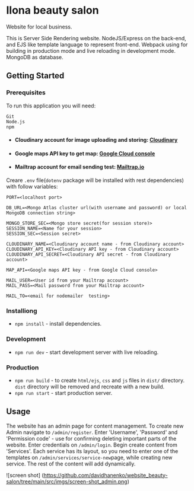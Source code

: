# Ilona beauty salon

Website for local business.

This is Server Side Rendering website. NodeJS/Express on the back-end, and EJS like template language to represent front-end. Webpack using for building in production mode and live reloading in development mode. MongoDB as database.

## Getting Started

### Prerequisites

To run this application you will need:

```
Git
Node.js
npm
```

- #### Cloudinary account for image uploading and storing: [Cloudinary](https://cloudinary.com/)
- #### Google maps API key to get map: [Google Cloud console](https://console.cloud.google.com/projectselector2/apis/credentials?pli=1&supportedpurview=project)
- #### Mailtrap account for email sending test: [Mailtrap.io](https://mailtrap.io/)

Creare `.env` file(`dotenv` package will be installed with rest dependencies) with follow variables:

```
PORT=<localhost port>

DB_URL=<Mongo Atlas cluster url(with username and password) or local MongoDB connection string>

MONGO_STORE_SEC=<Mongo store secret(for session store)>
SESSION_NAME=<Name for your session>
SESSION_SEC=<Session secret>

CLOUDINARY_NAME=<Cloudinary account name - from Cloudinary account>
CLOUDINARY_API_KEY=<Cloudinary API key - from Cloudinary account>
CLOUDINARY_API_SECRET=<Cloudinary API secret - from Cloudinary account>

MAP_API=<Google maps API key - from Google Cloud console>

MAIL_USER=<User id from your Mailtrap account>
MAIL_PASS=<Mail password from your Mailtrap account>

MAIL_TO=<email for nodemailer  testing>
```

### Installiong

- `npm install` - install dependencies.

### Development

- `npm run dev` - start development server with live reloading.

### Production

- `npm run build` - to create `html/ejs`, `css` and `js` files in `dist/` directory. `dist` directory will be removed and recreate with a new build.
- `npm run start` - start production server.

## Usage

The website has an admin page for content management. To create new Admin navigate to `/admin/register`. Enter 'Username', 'Password' and 'Permission code' - use for confirming deleting important parts of the website.
Enter credentials on `/admin/login`. Begin create content from 'Services'. Each service has its layout, so you need to enter one of the templates on `/admin/services/service-new`page, while creating new service. The rest of the content will add dynamically.

![screen shot]
(https://github.com/davidhanenko/website_beauty-salon/tree/main/src/imgs/screen-shot_admin.png)
